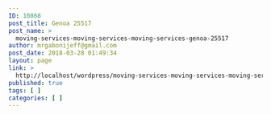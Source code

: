 ```yaml
---
ID: 10868
post_title: Genoa 25517
post_name: >
  moving-services-moving-services-moving-services-genoa-25517
author: mrgabonijeff@gmail.com
post_date: 2018-03-28 01:49:34
layout: page
link: >
  http://localhost/wordpress/moving-services-moving-services-moving-services-genoa-25517/
published: true
tags: [ ]
categories: [ ]
---
```

